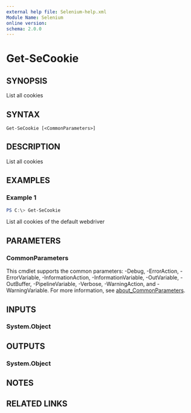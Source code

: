 ```yaml
---
external help file: Selenium-help.xml
Module Name: Selenium
online version:
schema: 2.0.0
---
```


# Get-SeCookie

## SYNOPSIS
List all cookies

## SYNTAX

```
Get-SeCookie [<CommonParameters>]
```

## DESCRIPTION
List all cookies

## EXAMPLES

### Example 1
```powershell
PS C:\> Get-SeCookie
```

List all cookies of the default webdriver

## PARAMETERS

### CommonParameters
This cmdlet supports the common parameters: -Debug, -ErrorAction, -ErrorVariable, -InformationAction, -InformationVariable, -OutVariable, -OutBuffer, -PipelineVariable, -Verbose, -WarningAction, and -WarningVariable. For more information, see [about_CommonParameters](http://go.microsoft.com/fwlink/?LinkID=113216).

## INPUTS

### System.Object

## OUTPUTS

### System.Object
## NOTES

## RELATED LINKS
